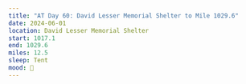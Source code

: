```yaml
---
title: "AT Day 60: David Lesser Memorial Shelter to Mile 1029.6"
date: 2024-06-01
location: David Lesser Memorial Shelter
start: 1017.1
end: 1029.6
miles: 12.5
sleep: Tent
mood: 🙂
---
```

